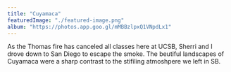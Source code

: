```yaml
---
title: "Cuyamaca"
featuredImage: "./featured-image.png"
album: "https://photos.app.goo.gl/mMBBzlpxQ1VNpdLx1"
---
```

As the Thomas fire has canceled all classes here at UCSB, Sherri and I drove down to San Diego to escape the smoke.
The beutiful landscapes of Cuyamaca were a sharp contrast to the stifiling atmoshpere we left in SB.
